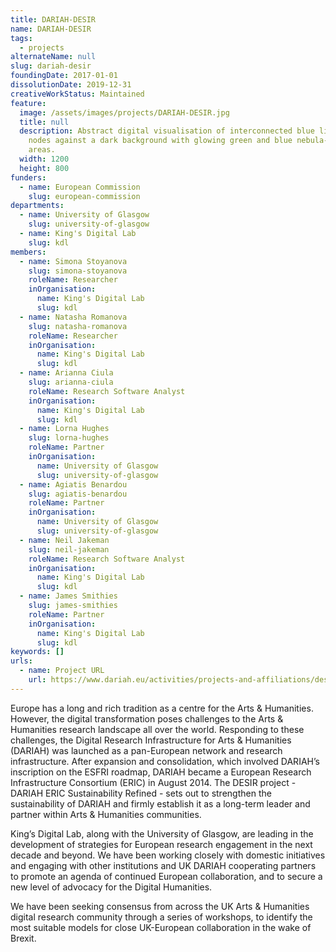 ```yaml
---
title: DARIAH-DESIR
name: DARIAH-DESIR
tags:
  - projects
alternateName: null
slug: dariah-desir
foundingDate: 2017-01-01
dissolutionDate: 2019-12-31
creativeWorkStatus: Maintained
feature:
  image: /assets/images/projects/DARIAH-DESIR.jpg
  title: null
  description: Abstract digital visualisation of interconnected blue lines and
    nodes against a dark background with glowing green and blue nebula-like
    areas.
  width: 1200
  height: 800
funders:
  - name: European Commission
    slug: european-commission
departments:
  - name: University of Glasgow
    slug: university-of-glasgow
  - name: King's Digital Lab
    slug: kdl
members:
  - name: Simona Stoyanova
    slug: simona-stoyanova
    roleName: Researcher
    inOrganisation:
      name: King's Digital Lab
      slug: kdl
  - name: Natasha Romanova
    slug: natasha-romanova
    roleName: Researcher
    inOrganisation:
      name: King's Digital Lab
      slug: kdl
  - name: Arianna Ciula
    slug: arianna-ciula
    roleName: Research Software Analyst
    inOrganisation:
      name: King's Digital Lab
      slug: kdl
  - name: Lorna Hughes
    slug: lorna-hughes
    roleName: Partner
    inOrganisation:
      name: University of Glasgow
      slug: university-of-glasgow
  - name: Agiatis Benardou
    slug: agiatis-benardou
    roleName: Partner
    inOrganisation:
      name: University of Glasgow
      slug: university-of-glasgow
  - name: Neil Jakeman
    slug: neil-jakeman
    roleName: Research Software Analyst
    inOrganisation:
      name: King's Digital Lab
      slug: kdl
  - name: James Smithies
    slug: james-smithies
    roleName: Partner
    inOrganisation:
      name: King's Digital Lab
      slug: kdl
keywords: []
urls:
  - name: Project URL
    url: https://www.dariah.eu/activities/projects-and-affiliations/desir/
---
```


Europe has a long and rich tradition as a centre for the Arts & Humanities. However, the digital transformation poses challenges to the Arts & Humanities research landscape all over the world. Responding to these challenges, the Digital Research Infrastructure for Arts & Humanities (DARIAH) was launched as a pan-European network and research infrastructure. After expansion and consolidation, which involved DARIAH’s inscription on the ESFRI roadmap, DARIAH became a European Research Infrastructure Consortium (ERIC) in August 2014. The DESIR project - DARIAH ERIC Sustainability Refined - sets out to strengthen the sustainability of DARIAH and firmly establish it as a long-term leader and partner within Arts & Humanities communities.

King’s Digital Lab, along with the University of Glasgow, are leading in the development of strategies for European research engagement in the next decade and beyond. We have been working closely with domestic initiatives and engaging with other institutions and UK DARIAH cooperating partners to promote an agenda of continued European collaboration, and to secure a new level of advocacy for the Digital Humanities.

We have been seeking consensus from across the UK Arts & Humanities digital research community through a series of workshops, to identify the most suitable models for close UK-European collaboration in the wake of Brexit.
